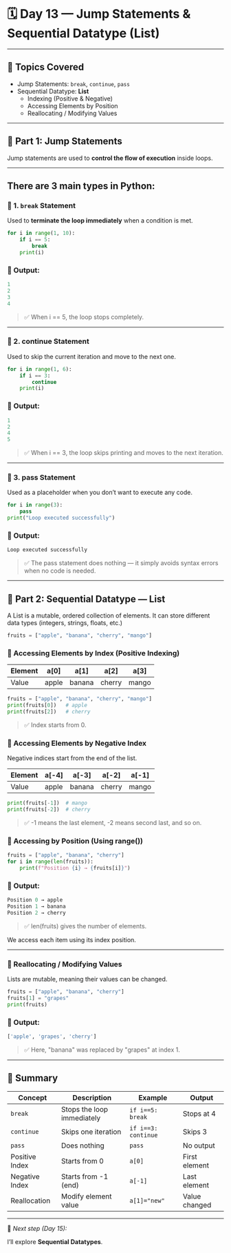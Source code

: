 # 🗓️ Day 13 — Jump Statements & Sequential Datatype (List)

---

## 🎯 Topics Covered

- Jump Statements: `break`, `continue`, `pass`
- Sequential Datatype: **List**
  - Indexing (Positive & Negative)
  - Accessing Elements by Position
  - Reallocating / Modifying Values

---

## 🚀 Part 1: Jump Statements

Jump statements are used to **control the flow of execution** inside loops.

---

## There are 3 main types in Python:

### 🔹 1. `break` Statement
Used to **terminate the loop immediately** when a condition is met.

```python
for i in range(1, 10):
    if i == 5:
        break
    print(i)
```

### 🧠 Output:
```python
1
2
3
4
```

> ✅ When i == 5, the loop stops completely.

---

### 🔹 2. continue Statement

Used to skip the current iteration and move to the next one.
```python
for i in range(1, 6):
    if i == 3:
        continue
    print(i)
```

### 🧠 Output:
```python
1
2
4
5
```

> ✅ When i == 3, the loop skips printing and moves to the next iteration.

---

### 🔹 3. pass Statement

Used as a placeholder when you don’t want to execute any code.
```python
for i in range(3):
    pass
print("Loop executed successfully")
```

### 🧠 Output:
```python
Loop executed successfully
```

> ✅ The pass statement does nothing — it simply avoids syntax errors when no code is needed.

---

## 🧩 Part 2: Sequential Datatype — List

A List is a mutable, ordered collection of elements.
It can store different data types (integers, strings, floats, etc.)
```python
fruits = ["apple", "banana", "cherry", "mango"]
```

### 🔸 Accessing Elements by Index (Positive Indexing)

| Element | a[0]  | a[1]   | a[2]   | a[3]  |
| ------- | ----- | ------ | ------ | ----- |
| Value   | apple | banana | cherry | mango |

```python
fruits = ["apple", "banana", "cherry", "mango"]
print(fruits[0])   # apple
print(fruits[2])   # cherry
```

> ✅ Index starts from 0.

### 🔸 Accessing Elements by Negative Index

Negative indices start from the end of the list.

| Element | a[-4] | a[-3]  | a[-2]  | a[-1] |
| ------- | ----- | ------ | ------ | ----- |
| Value   | apple | banana | cherry | mango |

```python
print(fruits[-1])  # mango
print(fruits[-2])  # cherry
```

> ✅ -1 means the last element, -2 means second last, and so on.

### 🔸 Accessing by Position (Using range())
```python
fruits = ["apple", "banana", "cherry"]
for i in range(len(fruits)):
    print(f"Position {i} → {fruits[i]}")
```

### 🧠 Output:
```python
Position 0 → apple
Position 1 → banana
Position 2 → cherry
```

> ✅ len(fruits) gives the number of elements.

We access each item using its index position.

---

### 🔸 Reallocating / Modifying Values

Lists are mutable, meaning their values can be changed.
```python
fruits = ["apple", "banana", "cherry"]
fruits[1] = "grapes"
print(fruits)
```

### 🧠 Output:
```python
['apple', 'grapes', 'cherry']
```

> ✅ Here, "banana" was replaced by "grapes" at index 1.

---

## 🧠 Summary

| Concept        | Description                | Example             | Output        |
| -------------- | -------------------------- | ------------------- | ------------- |
| `break`        | Stops the loop immediately | `if i==5: break`    | Stops at 4    |
| `continue`     | Skips one iteration        | `if i==3: continue` | Skips 3       |
| `pass`         | Does nothing               | `pass`              | No output     |
| Positive Index | Starts from 0              | `a[0]`              | First element |
| Negative Index | Starts from -1 (end)       | `a[-1]`             | Last element  |
| Reallocation   | Modify element value       | `a[1]="new"`        | Value changed |

---

📘 *Next step (Day 15):*  

I’ll explore **Sequential Datatypes**.
